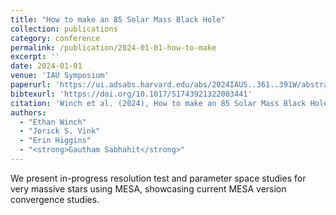```yaml
---
title: "How to make an 85 Solar Mass Black Hole"
collection: publications
category: conference
permalink: /publication/2024-01-01-how-to-make
excerpt: ''
date: 2024-01-01
venue: 'IAU Symposium'
paperurl: 'https://ui.adsabs.harvard.edu/abs/2024IAUS..361..391W/abstract'
bibtexurl: 'https://doi.org/10.1017/S1743921322003441'
citation: 'Winch et al. (2024), How to make an 85 Solar Mass Black Hole, IAU Symposium'
authors:
  - "Ethan Winch"
  - "Jorick S. Vink"
  - "Erin Higgins"
  - "<strong>Gautham Sabhahit</strong>"
---
```

We present in-progress resolution test and parameter space studies for very massive stars using MESA, showcasing current MESA version convergence studies.
